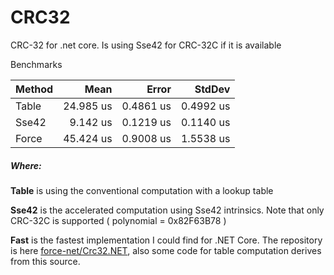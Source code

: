 # CRC32
CRC-32 for .net core. Is using Sse42 for CRC-32C if it is available

Benchmarks

| Method |      Mean |     Error |    StdDev |
|------- |----------:|----------:|----------:|
| Table  | 24.985 us | 0.4861 us | 0.4992 us |
| Sse42  |  9.142 us | 0.1219 us | 0.1140 us |
| Force  | 45.424 us | 0.9008 us | 1.5538 us |

##### Where:
**Table** is using the conventional computation with a lookup table

**Sse42** is the accelerated computation using Sse42 intrinsics. Note that only CRC-32C is supported ( polynomial = 0x82F63B78 )

**Fast** is the fastest implementation I could find for .NET Core. The repository is here [force-net/Crc32.NET](https://github.com/force-net/Crc32.NET), also some code for table computation derives from this source.
